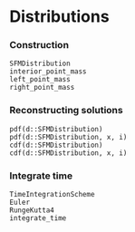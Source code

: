 # Distributions
### Construction 
```@docs
SFMDistribution
interior_point_mass
left_point_mass
right_point_mass
```
### Reconstructing solutions
```@docs
pdf(d::SFMDistribution)
pdf(d::SFMDistribution, x, i) 
cdf(d::SFMDistribution)
cdf(d::SFMDistribution, x, i) 
```
### Integrate time
```@docs
TimeIntegrationScheme
Euler
RungeKutta4
integrate_time
```